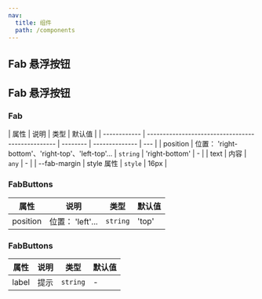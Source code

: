 ```yaml
---
nav:
  title: 组件
  path: /components
---
```


## Fab 悬浮按钮

<code src="./demos/demo1.tsx"></code>

## Fab 悬浮按钮

### Fab

| 属性         | 说明                                              | 类型     | 默认值         |
| ------------ | ------------------------------------------------- | -------- | -------------- | --- |
| position     | 位置： 'right-bottom'、'right-top'、'left-top'... | `string` | 'right-bottom' | -   |
| text         | 内容                                              | `any`    | -              |
| --fab-margin | style 属性                                        | `style`  | 16px           |

### FabButtons

| 属性     | 说明             | 类型     | 默认值 |
| -------- | ---------------- | -------- | ------ |
| position | 位置： 'left'... | `string` | 'top'  |

### FabButtons

| 属性  | 说明 | 类型     | 默认值 |
| ----- | ---- | -------- | ------ |
| label | 提示 | `string` | -      |
